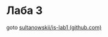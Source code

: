 # Лаба 3

goto [sultanowskii/is-lab1 (github.com)](https://github.com/sultanowskii/is-lab1/tree/lab3)
